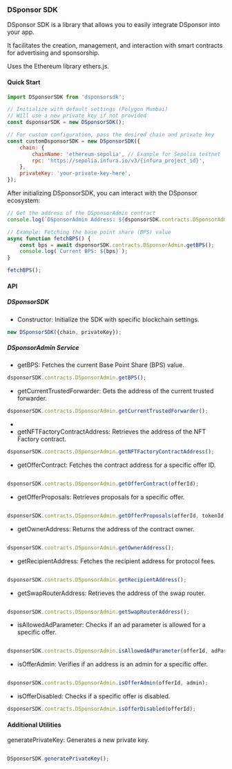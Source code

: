 ### DSponsor SDK

DSponsor SDK is a library that allows you to easily integrate DSponsor into your app.

It facilitates the creation, management, and interaction with smart contracts for advertising and sponsorship.

Uses the Ethereum library ethers.js.

#### Quick Start

```js
import DSponsorSDK from 'dsponsorsdk';

// Initialize with default settings (Polygon Mumbai)
// Will use a new private key if not provided
const dsponsorSDK = new DSponsorSDK();

// For custom configuration, pass the desired chain and private key
const customDsponsorSDK = new DSponsorSDK({
    chain: {
        chainName: 'ethereum-sepolia', // Example for Sepolia testnet
        rpc: 'https://sepolia.infura.io/v3/{infura_project_id}',
    },
    privateKey: 'your-private-key-here',
});
```

After initializing DSponsorSDK, you can interact with the DSponsor ecosystem:

```js
// Get the address of the DSponsorAdmin contract
console.log(`DSponsorAdmin Address: ${dsponsorSDK.contracts.DSponsorAdmin.address}`);

// Example: Fetching the base point share (BPS) value
async function fetchBPS() {
    const bps = await dsponsorSDK.contracts.DSponsorAdmin.getBPS();
    console.log(`Current BPS: ${bps}`);
}

fetchBPS();
```

#### API

##### DSponsorSDK

- Constructor: Initialize the SDK with specific blockchain settings.

```javascript
new DSponsorSDK({chain, privateKey});
```

##### DSponsorAdmin Service

- getBPS: Fetches the current Base Point Share (BPS) value.

```javascript
dsponsorSDK.contracts.DSponsorAdmin.getBPS();
```

- getCurrentTrustedForwarder: Gets the address of the current trusted forwarder.
```javascript
dsponsorSDK.contracts.DSponsorAdmin.getCurrentTrustedForwarder();
```
- 
- getNFTFactoryContractAddress: Retrieves the address of the NFT Factory contract.

```javascript
dsponsorSDK.contracts.DSponsorAdmin.getNFTFactoryContractAddress(); 
```

- getOfferContract: Fetches the contract address for a specific offer ID.

```javascript

dsponsorSDK.contracts.DSponsorAdmin.getOfferContract(offerId); 
```

- getOfferProposals: Retrieves proposals for a specific offer.

```javascript

dsponsorSDK.contracts.DSponsorAdmin.getOfferProposals(offerId, tokenId, adParameter); 
```

- getOwnerAddress: Returns the address of the contract owner.

```javascript

dsponsorSDK.contracts.DSponsorAdmin.getOwnerAddress(); 
```

- getRecipientAddress: Fetches the recipient address for protocol fees.

```javascript

dsponsorSDK.contracts.DSponsorAdmin.getRecipientAddress(); 
```

- getSwapRouterAddress: Retrieves the address of the swap router.

```javascript

dsponsorSDK.contracts.DSponsorAdmin.getSwapRouterAddress(); 
```

- isAllowedAdParameter: Checks if an ad parameter is allowed for a specific offer.

```javascript

dsponsorSDK.contracts.DSponsorAdmin.isAllowedAdParameter(offerId, adParameter); 
```

- isOfferAdmin: Verifies if an address is an admin for a specific offer.

```javascript

dsponsorSDK.contracts.DSponsorAdmin.isOfferAdmin(offerId, admin); 
```

- isOfferDisabled: Checks if a specific offer is disabled.

```javascript
dsponsorSDK.contracts.DSponsorAdmin.isOfferDisabled(offerId);
```

#### Additional Utilities

generatePrivateKey: Generates a new private key.

```javascript

DSponsorSDK.generatePrivateKey(); 
```
